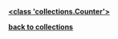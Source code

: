 [**<class 'collections.Counter'>**](/modules/collections/Counter/)

[**back to collections**](/modules/collections/)